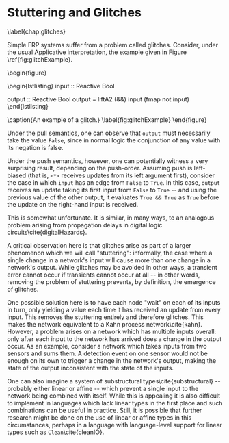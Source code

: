 Stuttering and Glitches
=======================

\label{chap:glitches}

Simple FRP systems suffer from a problem called glitches. Consider, under the
usual Applicative interpretation, the example given in Figure
\ref{fig:glitchExample}.

\begin{figure}

\begin{lstlisting}
input :: Reactive Bool

output :: Reactive Bool
output = liftA2 (&&) input (fmap not input)
\end{lstlisting}

\caption{An example of a glitch.}
\label{fig:glitchExample}
\end{figure}

Under the pull semantics, one can observe that `output` must necessarily take
the value `False`, since in normal logic the conjunction of any value with its
negation is false.

Under the push semantics, however, one can potentially witness a very surprising
result, depending on the push-order. Assuming push is left-biased (that is,
`<*>` receives updates from its left argument first), consider the case in which
`input` has an edge from `False` to `True`. In this case, `output` receives an
update taking its first input from `False` to `True` -- and using the previous
value of the other output, it evaluates `True && True` as `True` before the
update on the right-hand input is received.

This is somewhat unfortunate. It is similar, in many ways, to an analogous
problem arising from propagation delays in digital logic
circuits\cite{digitalHazards}.

A critical observation here is that glitches arise as part of a larger
phenomenon which we will call "stuttering": informally, the case where a single
change in a network's input will cause more than one change in a network's
output. While glitches may be avoided in other ways, a transient error cannot
occur if transients cannot occur at all -- in other words, removing the problem
of stuttering prevents, by definition, the emergence of glitches.

One possible solution here is to have each node "wait" on each of its inputs in
turn, only yielding a value each time it has received an update from every
input. This removes the stuttering entirely and therefore glitches. This makes
the network equivalent to a Kahn process network\cite{kahn}. However, a problem
arises on a network which has multiple inputs overall: only after each input to
the network has arrived does a change in the output occur. As an example,
consider a network which takes inputs from two sensors and sums them. A
detection event on one sensor would not be enough on its own to trigger a change
in the network's output, making the state of the output inconsistent with the
state of the inputs.

One can also imagine a system of substructural types\cite{substructural} --
probably either linear or affine -- which prevent a single input to the network
being combined with itself. While this is appealing it is also difficult to
implement in languages which lack linear types in the first place and such
combinations can be useful in practice. Still, it is possible that further
research might be done on the use of linear or affine types in this
circumstances, perhaps in a language with language-level support for linear
types such as `Clean`\cite{cleanIO}.

